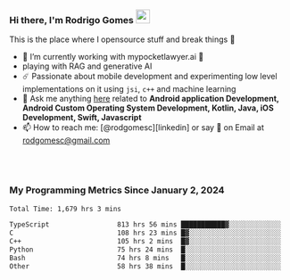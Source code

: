 
### Hi there, I'm Rodrigo Gomes <img src="https://media.giphy.com/media/hvRJCLFzcasrR4ia7z/giphy.gif" width="25px">
This is the place where I opensource stuff and break things 🤣
- 🔭 I’m currently working with mypocketlawyer.ai 💜
- playing with RAG and generative AI
- ☄️ Passionate about mobile development and experimenting low level implementations on it using `jsi`, `c++` and machine learning
- 💬 Ask me anything [here](https://github.com/rodgomesc/rodgomesc/issues) related to <b>Android application Development, Android Custom Operating System Development, Kotlin, Java, iOS Development, Swift, Javascript</b>
- 📫 How to reach me: [@rodgomesc][linkedin] or say 👋 on Email at [rodgomesc@gmail.com](mailto:rodgomesc@gmail.com)


<br/>

<!-- 
<picture>
  <img src="/github-metrics.svg" alt="Metrics">
</picture>
-->

</br>

### My Programming Metrics Since January 2, 2024 


<!--START_SECTION:waka-->

```txt
Total Time: 1,679 hrs 3 mins

TypeScript                 813 hrs 56 mins ███████████▓░░░░░░░░░░░░░   46.84 %
C                          108 hrs 23 mins █▓░░░░░░░░░░░░░░░░░░░░░░░   06.24 %
C++                        105 hrs 2 mins  █▓░░░░░░░░░░░░░░░░░░░░░░░   06.04 %
Python                     75 hrs 24 mins  █░░░░░░░░░░░░░░░░░░░░░░░░   04.34 %
Bash                       74 hrs 8 mins   █░░░░░░░░░░░░░░░░░░░░░░░░   04.27 %
Other                      58 hrs 38 mins  █░░░░░░░░░░░░░░░░░░░░░░░░   03.37 %
```

<!--END_SECTION:waka-->
